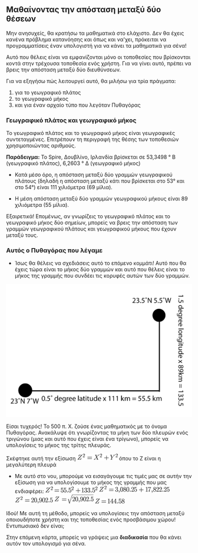 ## Μαθαίνοντας την απόσταση μεταξύ δύο θέσεων

Μην ανησυχείς, θα κρατήσω τα μαθηματικά στο ελάχιστο. Δεν θα έχεις κανένα πρόβλημα κατανόησης και όπως και να'χει, πρόκειται να προγραμματίσεις έναν υπολογιστή για να κάνει τα μαθηματικά για σένα!

Αυτό που θέλεις είναι να εμφανίζονται μόνο οι τοποθεσίες που βρίσκονται κοντά στην τρέχουσα τοποθεσία ενός χρήστη. Για να γίνει αυτό, πρέπει να βρεις την απόσταση μεταξύ δύο διευθύνσεων.

Για να εξηγήσω πώς λειτουργεί αυτό, θα μιλήσω για τρία πράγματα:
  1. για το γεωγραφικό πλάτος
  1. το γεωγραφικό μήκος
  1. και για έναν αρχαίο τύπο που λεγόταν Πυθαγόρας

### Γεωγραφικό πλάτος και γεωγραφικό μήκος
Το γεωγραφικό πλάτος και το γεωγραφικό μήκος είναι γεωγραφικές συντεταγμένες. Επιτρέπουν τη περιγραφή της θέσης των τοποθεσιών χρησιμοποιώντας αριθμούς.

   **Παράδειγμα:** Το Spire, Δουβλίνο, Ιρλανδία βρίσκεται σε 53,3498 ° Β (γεωγραφικό πλάτος), 6,2603 ° Δ (γεωγραφικό μήκος)

+ Κατά μέσο όρο, η απόσταση μεταξύ δύο γραμμών γεωγραφικού πλάτους (δηλαδή η απόσταση μεταξύ κάτι που βρίσκεται στο 53° και στο 54°) είναι 111 χιλιόμετρα (69 μίλια).

+ Η μέση απόσταση μεταξύ δύο γραμμών γεωγραφικού μήκους είναι 89 χιλιόμετρα (55 μίλια).

Εξαιρετικά! Επομένως, αν γνωρίζεις το γεωγραφικό πλάτος και το γεωγραφικό μήκος δύο σημείων, μπορείς να βρεις την απόσταση των γραμμών γεωγραφικού πλάτους και γεωγραφικού μήκους που έχουν μεταξύ τους.

### Αυτός ο Πυθαγόρας που λέγαμε

+ Ίσως θα θέλεις να σχεδιάσεις αυτό το επόμενο κομμάτι! Αυτό που θα έχεις τώρα είναι το μήκος δύο γραμμών και αυτό που θέλεις είναι το μήκος της γραμμής που συνδέει τις κορυφές αυτών των δύο γραμμών.

![](images/latitudeLongitudeDiagram.png)

Είσαι τυχερός! Το 500 π. Χ. ζούσε ένας μαθηματικός με το όνομα Πυθαγόρας. Ανακάλυψε ότι γνωρίζοντας τα μήκη των δύο πλευρών ενός τριγώνου (μιας και αυτό που έχεις είναι ένα τρίγωνο), μπορείς να υπολογίσεις το μήκος της τρίτης πλευράς.

Σκέφτηκε αυτή την εξίσωση ![](images/pythagorasTheorem.png)  όπου το Z είναι η μεγαλύτερη πλευρά

+ Με αυτό στο νου, μπορούμε να εισαγάγουμε τις τιμές μας σε αυτήν την εξίσωση για να υπολογίσουμε το μήκος της γραμμής που μας ενδιαφέρει: ![](images/pythagorasTheorem1.png) ![](images/pythagorasTheorem2.png) ![](images/pythagorasTheorem3.png) ![](images/pythagorasTheorem4.png) ![](images/pythagorasTheorem5.png)

Ιδού! Με αυτή τη μέθοδο, μπορείς να υπολογίσεις την απόσταση μεταξύ οποιουδήποτε χρήστη και της τοποθεσίας ενός προσβάσιμου χώρου! Εντυπωσιακό δεν είναι;

Στην επόμενη κάρτα, μπορείς να γράψεις μια **διαδικασία** που θα κάνει αυτόν τον υπολογισμό για σένα.
